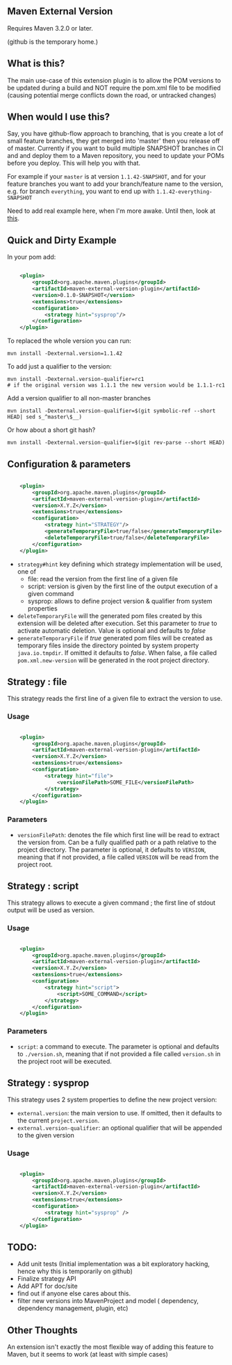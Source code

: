 Maven External Version
-----------------------

Requires Maven 3.2.0 or later.

(github is the temporary home.)

What is this?
--------------

The main use-case of this extension plugin is to allow the POM versions to be updated during a build and NOT require
the pom.xml file to be modified (causing potential merge conflicts down the road, or untracked changes)

When would I use this?
-----------------------

Say, you have github-flow approach to branching, that is you create a lot of small feature branches, they get merged
into 'master' then you release off of master.  Currently if you want to build multiple SNAPSHOT branches in CI and
and deploy them to a Maven repository, you need to update your POMs before you deploy.  This will help you with that.

For example if your `master` is at version `1.1.42-SNAPSHOT`, and for your feature branches you want to add your
branch/feature name to the version, e.g. for branch `everything`, you want to end up with `1.1.42-everything-SNAPSHOT`


Need to add real example here, when I'm more awake. Until then, look at [this](https://github.com/bdemers/maven-external-version/blob/master/maven-external-version-plugin/src/it/simple-module/pom.xml#L54-L68).

Quick and Dirty Example
------------------------


In your pom add:

```xml

    <plugin>
        <groupId>org.apache.maven.plugins</groupId>
        <artifactId>maven-external-version-plugin</artifactId>
        <version>0.1.0-SNAPSHOT</version>
        <extensions>true</extensions>
        <configuration>
            <strategy hint="sysprop"/>
        </configuration>
    </plugin>

```

To replaced the whole version you can run:

```
mvn install -Dexternal.version=1.1.42
```

To add just a qualifier to the version:

```
mvn install -Dexternal.version-qualifier=rc1
# if the original version was 1.1.1 the new version would be 1.1.1-rc1
```

Add a version qualifier to all non-master branches

```
mvn install -Dexternal.version-qualifier=$(git symbolic-ref --short HEAD| sed s_^master\$__)
```

Or how about a short git hash?

```
mvn install -Dexternal.version-qualifier=$(git rev-parse --short HEAD)
```

Configuration & parameters
-----

```xml

    <plugin>
        <groupId>org.apache.maven.plugins</groupId>
        <artifactId>maven-external-version-plugin</artifactId>
        <version>X.Y.Z</version>
        <extensions>true</extensions>
        <configuration>
            <strategy hint="STRATEGY"/>
            <generateTemporaryFile>true/false</generateTemporaryFile>
            <deleteTemporaryFile>true/false</deleteTemporaryFile>
        </configuration>
    </plugin>

```

- `strategy#hint` key defining which strategy implementation will be used, one of
  - file: read the version from the first line of a given file
  - script: version is given by the first line of the output execution of a given command
  - sysprop: allows to define project version & qualifier from system properties
- `deleteTemporaryFile` will the generated pom files created by this extension will be deleted after execution. Set this parameter to _true_ to activate automatic deletion. Value is optional and defaults to _false_ 
- `generateTemporaryFile` if _true_ generated pom files will be created as temporary files inside the directory pointed by system property `java.io.tmpdir`. If omitted it defaults to  _false_. When false, a file called `pom.xml.new-version` will be generated in the root project directory. 
  
## Strategy : file

This strategy reads the first line of a given file to extract the version to use. 

### Usage

```xml

    <plugin>
        <groupId>org.apache.maven.plugins</groupId>
        <artifactId>maven-external-version-plugin</artifactId>
        <version>X.Y.Z</version>
        <extensions>true</extensions>
        <configuration>
            <strategy hint="file">
                <versionFilePath>SOME_FILE</versionFilePath>
            </strategy>
        </configuration>
    </plugin>

```

### Parameters

- `versionFilePath`: denotes the file which first line will be read to extract the version from. Can be a fully qualified path or a path relative to the project directory. The parameter is optional, it defaults to `VERSION`, meaning that if not provided, a file called `VERSION` will be read from the project root. 

## Strategy : script

This strategy allows to execute a given command ; the first line of stdout output will be used as version. 

### Usage

```xml

    <plugin>
        <groupId>org.apache.maven.plugins</groupId>
        <artifactId>maven-external-version-plugin</artifactId>
        <version>X.Y.Z</version>
        <extensions>true</extensions>
        <configuration>
            <strategy hint="script">
                <script>SOME_COMMAND</script>
            </strategy>
        </configuration>
    </plugin>

```

### Parameters

- `script`: a command to execute. The parameter is optional and defaults to `./version.sh`, meaning that if not provided a file called `version.sh` in the project root will be executed. 

## Strategy : sysprop

This strategy uses 2 system properties to define the new project version:

- `external.version`: the main version to use. If omitted, then it defaults to the current `project.version`.
- `external.version-qualifier`: an optional qualifier that will be appended to the given version

### Usage

``` xml

    <plugin>
        <groupId>org.apache.maven.plugins</groupId>
        <artifactId>maven-external-version-plugin</artifactId>
        <version>X.Y.Z</version>
        <extensions>true</extensions>
        <configuration>
            <strategy hint="sysprop" />
        </configuration>
    </plugin>

```

TODO:
-----

* Add unit tests (Initial implementation was a bit exploratory hacking, hence why this is temporarily on github)
* Finalize strategy API
* Add APT for doc/site
* find out if anyone else cares about this.
* filter new versions into MavenProject and model ( dependency, dependency management, plugin, etc)

Other Thoughts
---------------

An extension isn't exactly the most flexible way of adding this feature to Maven, but it seems to work (at least with
simple cases)


